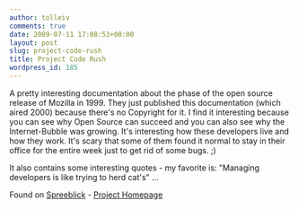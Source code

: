 ```yaml
---
author: tolleiv
comments: true
date: 2009-07-11 17:08:53+00:00
layout: post
slug: project-code-rush
title: Project Code Rush
wordpress_id: 185
---
```


A pretty interesting documentation about the phase of the open source release of Mozilla in 1999.
They just published this documentation (which aired 2000) because there's no Copyright for it. I find it interesting because you can see why Open Source can succeed and you can also see why the Internet-Bubble was growing. It's interesting how these developers live and how they work. It's scary that some of them found it normal to stay in their office for the entire week just to get rid of some bugs. ;)

It also contains some interesting quotes - my favorite is: "Managing developers is like trying to herd cat's" ...



Found on [Spreeblick](http://www.spreeblick.com/2009/07/11/mozilla-doku-project-code-rush/) - [Project Homepage](http://clickmovement.org/coderush)
